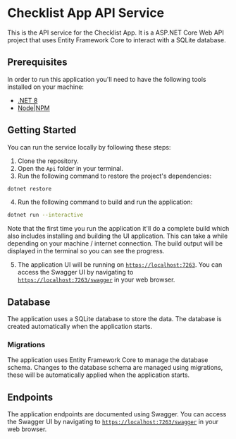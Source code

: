 # Checklist App API Service

This is the API service for the Checklist App. It is a ASP.NET Core Web API project that uses Entity Framework Core to interact with a SQLite database.

## Prerequisites

In order to run this application you'll need to have the following tools
installed on your machine:

- [.NET 8](https://dotnet.microsoft.com/en-us/download/dotnet/8.0)
- [Node|NPM](https://nodejs.org/en/download/)

## Getting Started

You can run the service locally by following these steps:

1. Clone the repository.
2. Open the `Api` folder in your terminal.
3. Run the following command to restore the project's dependencies:

```bash
dotnet restore
```

4. Run the following command to build and run the application:

```bash
dotnet run --interactive
```

Note that the first time you run the application it'll do a complete build
which also includes installing and building the UI application. This can take
a while depending on your machine / internet connection. The build output will
be displayed in the terminal so you can see the progress.

5. The application UI will be running on [`https://localhost:7263`](https://localhost:7263). You can access the Swagger UI by navigating to [`https://localhost:7263/swagger`](https://localhost:7263/swagger) in your web browser.

## Database

The application uses a SQLite database to store the data. The database is created automatically when the application starts.

### Migrations

The application uses Entity Framework Core to manage the database schema. Changes to the database schema are managed using migrations, these will be automatically applied when the application starts.

## Endpoints

The application endpoints are documented using Swagger. You can access the Swagger UI by navigating to [`https://localhost:7263/swagger`](https://localhost:7263/swagger) in your web browser.
